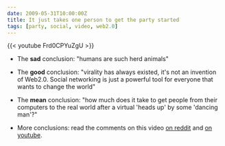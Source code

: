 ```yaml
---
date: 2009-05-31T10:00:00Z
title: It just takes one person to get the party started
tags: [party, social, video, web2.0]
---
```


{{< youtube Frd0CPYuZgU >}}

- The **sad** conclusion: "humans are such herd animals"

- The **good** conclusion: "virality has always existed, it's not an invention
of Web2.0. Social networking is just a powerful tool for everyone that wants to
change the world"

- The **mean** conclusion: "how much does it take to get people from their
computers to the real world after a virtual 'heads up' by some 'dancing man'?"

- More conclusions: read the comments on this video [on
reddit](http://www.reddit.com/r/videos/comments/8ol48/one_crazy_guy_dancing_alone_starts_a_huge_party/)
and [on youtube](http://www.youtube.com/watch?v=Frd0CPYuZgU).
